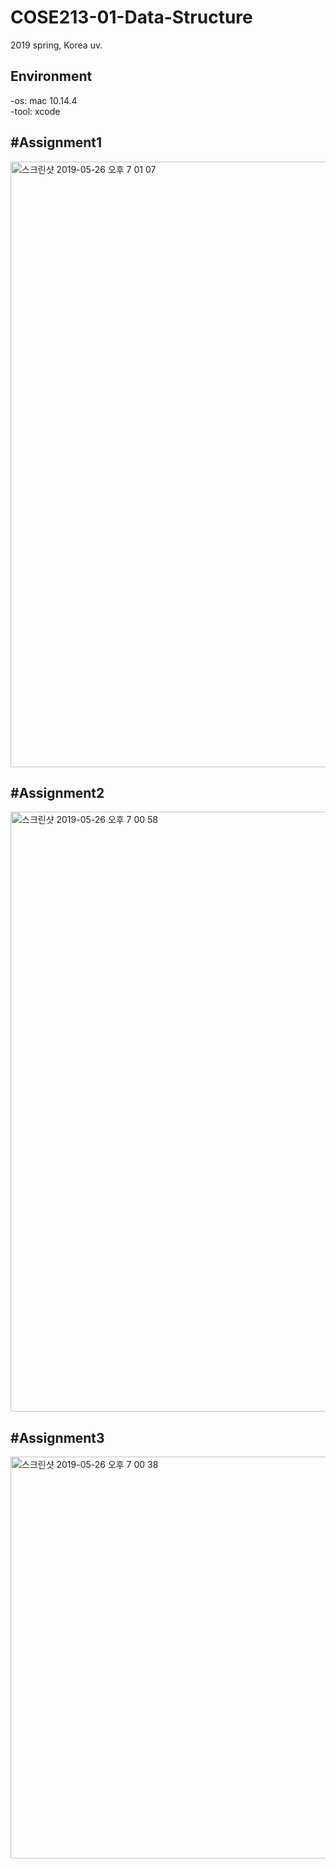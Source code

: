 # COSE213-01-Data-Structure
2019 spring, Korea uv.

Environment
---------
-os: mac 10.14.4<br>
-tool: xcode

#Assignment1
--------
<img width="969" alt="스크린샷 2019-05-26 오후 7 01 07" src="https://user-images.githubusercontent.com/44959242/58380153-b659f600-7fe8-11e9-8ebd-fe6cf8df988e.png">

#Assignment2
---------
<img width="960" alt="스크린샷 2019-05-26 오후 7 00 58" src="https://user-images.githubusercontent.com/44959242/58380154-b823b980-7fe8-11e9-9657-0a2a0fa24dfa.png">

#Assignment3
--------
<img width="643" alt="스크린샷 2019-05-26 오후 7 00 38" src="https://user-images.githubusercontent.com/44959242/58380155-b954e680-7fe8-11e9-9f4b-46eeb1d0972f.png">

